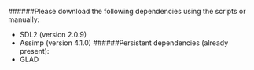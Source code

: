 ######Please download the following dependencies using the scripts or manually:
- SDL2 (version 2.0.9)
- Assimp (version 4.1.0)
######Persistent dependencies (already present):
- GLAD